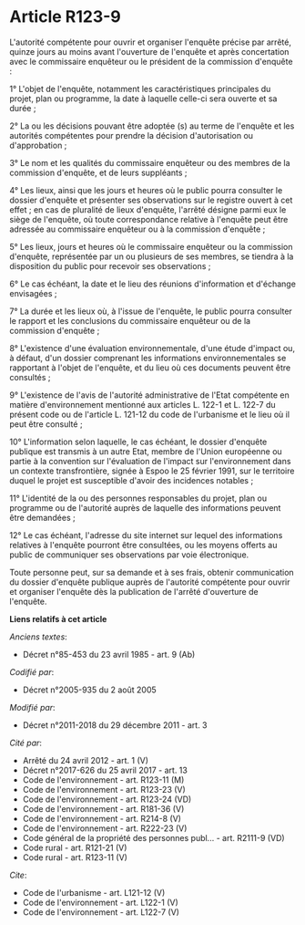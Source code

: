 # Article R123-9

L'autorité compétente pour ouvrir et organiser l'enquête précise par arrêté, quinze jours au moins avant l'ouverture de
l'enquête et après concertation avec le commissaire enquêteur ou le président de la commission d'enquête : 

1° L'objet de l'enquête, notamment les caractéristiques principales du projet, plan ou programme, la date à laquelle celle-ci
sera ouverte et sa durée ; 

2° La ou les décisions pouvant être adoptée (s) au terme de l'enquête et les autorités compétentes pour prendre la décision
d'autorisation ou d'approbation ; 

3° Le nom et les qualités du commissaire enquêteur ou des membres de la commission d'enquête, et de leurs suppléants ; 

4° Les lieux, ainsi que les jours et heures où le public pourra consulter le dossier d'enquête et présenter ses observations
sur le registre ouvert à cet effet ; en cas de pluralité de lieux d'enquête, l'arrêté désigne parmi eux le siège de
l'enquête, où toute correspondance relative à l'enquête peut être adressée au commissaire enquêteur ou à la commission
d'enquête ; 

5° Les lieux, jours et heures où le commissaire enquêteur ou la commission d'enquête, représentée par un ou plusieurs de ses
membres, se tiendra à la disposition du public pour recevoir ses observations ; 

6° Le cas échéant, la date et le lieu des réunions d'information et d'échange envisagées ; 

7° La durée et les lieux où, à l'issue de l'enquête, le public pourra consulter le rapport et les conclusions du commissaire
enquêteur ou de la commission d'enquête ; 

8° L'existence d'une évaluation environnementale, d'une étude d'impact ou, à défaut, d'un dossier comprenant les informations
environnementales se rapportant à l'objet de l'enquête, et du lieu où ces documents peuvent être consultés ; 

9° L'existence de l'avis de l'autorité administrative de l'Etat compétente en matière d'environnement mentionné aux articles
L. 122-1 et L. 122-7 du présent code ou de l'article L. 121-12 du code de l'urbanisme et le lieu où il peut être consulté ; 

10° L'information selon laquelle, le cas échéant, le dossier d'enquête publique est transmis à un autre Etat, membre de
l'Union européenne ou partie à la convention sur l'évaluation de l'impact sur l'environnement dans un contexte
transfrontière, signée à Espoo le 25 février 1991, sur le territoire duquel le projet est susceptible d'avoir des incidences
notables ; 

11° L'identité de la ou des personnes responsables du projet, plan ou programme ou de l'autorité auprès de laquelle des
informations peuvent être demandées ; 

12° Le cas échéant, l'adresse du site internet sur lequel des informations relatives à l'enquête pourront être consultées, ou
les moyens offerts au public de communiquer ses observations par voie électronique. 

Toute personne peut, sur sa demande et à ses frais, obtenir communication du dossier d'enquête publique auprès de l'autorité
compétente pour ouvrir et organiser l'enquête dès la publication de l'arrêté d'ouverture de l'enquête.

**Liens relatifs à cet article**

_Anciens textes_:

  - Décret n°85-453 du 23 avril 1985 - art. 9 (Ab)

_Codifié par_:

  - Décret n°2005-935 du 2 août 2005

_Modifié par_:

  - Décret n°2011-2018 du 29 décembre 2011 - art. 3

_Cité par_:

  - Arrêté du 24 avril 2012 - art. 1 (V)
  - Décret n°2017-626 du 25 avril 2017 - art. 13
  - Code de l'environnement - art. R123-11 (M)
  - Code de l'environnement - art. R123-23 (V)
  - Code de l'environnement - art. R123-24 (VD)
  - Code de l'environnement - art. R181-36 (V)
  - Code de l'environnement - art. R214-8 (V)
  - Code de l'environnement - art. R222-23 (V)
  - Code général de la propriété des personnes publ... - art. R2111-9 (VD)
  - Code rural - art. R121-21 (V)
  - Code rural - art. R123-11 (V)

_Cite_:

  - Code de l'urbanisme - art. L121-12 (V)
  - Code de l'environnement - art. L122-1 (V)
  - Code de l'environnement - art. L122-7 (V)
